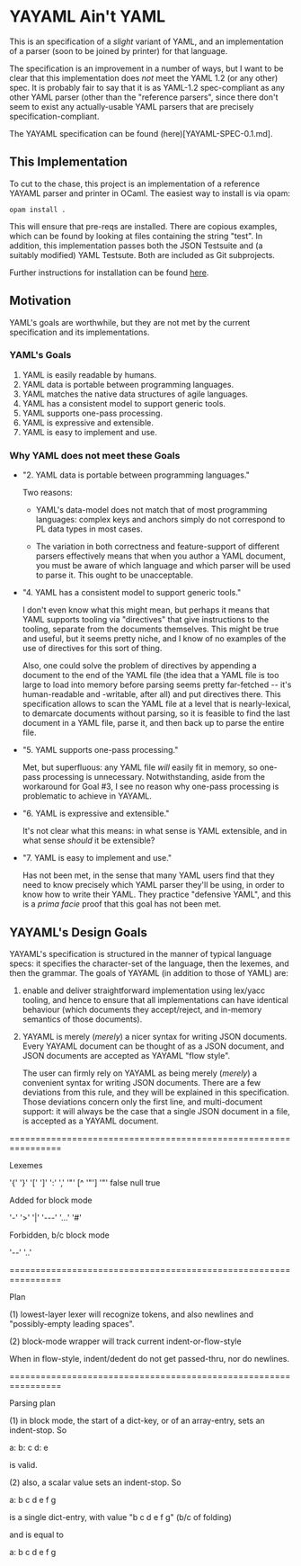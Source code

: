 # YAYAML Ain't YAML

This is an specification of a *slight* variant of
YAML, and an implementation of a parser (soon to be joined by printer) for that language.

The specification is an improvement in a number of ways, but I want to
be clear that this implementation does *not* meet the YAML 1.2 (or any
other) spec.  It is probably fair to say that it is as YAML-1.2
spec-compliant as any other YAML parser (other than the "reference
parsers", since there don't seem to exist any actually-usable YAML
parsers that are precisely specification-compliant.

The YAYAML specification can be found (here)[YAYAML-SPEC-0.1.md].

## This Implementation

To cut to the chase, this project is an implementation of a reference
YAYAML parser and printer in OCaml.  The easiest way to install is via
opam:

```
opam install .
```

This will ensure that pre-reqs are installed.  There are copious
examples, which can be found by looking at files containing the string
"test".  In addition, this implementation passes both the JSON
Testsuite and (a suitably modified) YAML Testsute.  Both are included
as Git subprojects.

Further instructions for installation can be found [here](INSTALL.md).

## Motivation

YAML's goals are worthwhile, but they are not met by the current
specification and its implementations.

### YAML's Goals

1. YAML is easily readable by humans.
2. YAML data is portable between programming languages.
3. YAML matches the native data structures of agile languages.
4. YAML has a consistent model to support generic tools.
5. YAML supports one-pass processing.
6. YAML is expressive and extensible.
7. YAML is easy to implement and use.

### Why YAML does not meet these Goals

* "2. YAML data is portable between programming languages."

  Two reasons:

	* YAML's data-model does not match that of most programming
	  languages: complex keys and anchors simply do not correspond to
	  PL data types in most cases.
  
	* The variation in both correctness and feature-support of
      different parsers effectively means that when you author a YAML
      document, you must be aware of which language and which parser
      will be used to parse it.  This ought to be unacceptable.
  
* "4. YAML has a consistent model to support generic tools."

  I don't even know what this might mean, but perhaps it means that
  YAML supports tooling via "directives" that give instructions to the
  tooling, separate from the documents themselves.  This might be true
  and useful, but it seems pretty niche, and I know of no examples of
  the use of directives for this sort of thing.

  Also, one could solve the problem of directives by appending a
  document to the end of the YAML file (the idea that a YAML file is
  too large to load into memory before parsing seems pretty
  far-fetched -- it's human-readable and -writable, after all) and put
  directives there.  This specification allows to scan the YAML file
  at a level that is nearly-lexical, to demarcate documents without
  parsing, so it is feasible to find the last document in a YAML file,
  parse it, and then back up to parse the entire file.

* "5. YAML supports one-pass processing."

  Met, but superfluous: any YAML file *will* easily fit in memory, so
  one-pass processing is unnecessary.  Notwithstanding, aside from the
  workaround for Goal #3, I see no reason why one-pass processing is
  problematic to achieve in YAYAML.

* "6. YAML is expressive and extensible."

  It's not clear what this means: in what sense is YAML extensible,
  and in what sense *should* it be extensible?
  
* "7. YAML is easy to implement and use."

  Has not been met, in the sense that many YAML users find that they
  need to know precisely which YAML parser they'll be using, in order
  to know how to write their YAML.  They practice "defensive YAML",
  and this is a *prima facie* proof that this goal has not been met.

## YAYAML's Design Goals

YAYAML's specification is structured in the manner of typical language
specs: it specifies the character-set of the language, then the
lexemes, and then the grammar.  The goals of YAYAML (in addition to
those of YAML) are:

1. enable and deliver straightforward implementation using lex/yacc
tooling, and hence to ensure that all implementations can have
identical behaviour (which documents they accept/reject, and in-memory
semantics of those documents).

2. YAYAML is merely (*merely*) a nicer syntax for writing JSON
   documents.  Every YAYAML document can be thought of as a JSON
   document, and JSON documents are accepted as YAYAML "flow style".
  
   The user can firmly rely on YAYAML as being merely (*merely*) a
   convenient syntax for writing JSON documents.  There are a few
   deviations from this rule, and they will be explained in this
   specification.  Those deviations concern only the first line, and
   multi-document support: it will always be the case that a single
   JSON document in a file, is accepted as a YAYAML document.
   



================================================================

Lexemes

'{' '}' '[' ']' ':' ','
'"' [^ '"'] '"'
false
null
true

<number>

Added for block mode

'-'
'>'
'|'
'---'
'...'
'#'

<raw-strings>

Forbidden, b/c block mode

'--'
'..'

================================================================

Plan

(1) lowest-layer lexer will recognize tokens, and also newlines and
"possibly-empty leading spaces".

(2) block-mode wrapper will track current indent-or-flow-style

When in flow-style, indent/dedent do not get passed-thru, nor do
newlines.

================================================================

Parsing plan

(1) in block mode, the start of a dict-key, or of an array-entry, sets
an indent-stop.  So

a: b: c
   d: e

is valid.

(2) also, a scalar value sets an indent-stop.  So

a: b c d
   e f g

is a single dict-entry, with value "b c d e f g" (b/c of folding)

and is equal to

a:
 b c d
 e f g
